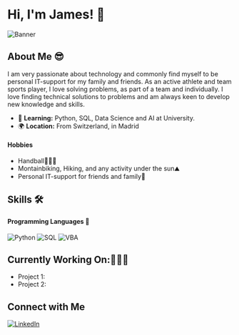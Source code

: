 # Hi, I'm James! 👋

![Banner](https://yourimageurl.com/banner.png)

## About Me 😎
I am very passionate about technology and commonly find myself to be personal IT-support for my family and friends. As an active athlete and team sports player, I love solving problems, as part of a team and individually. I love finding technical solutions to problems and am always keen to develop new knowledge and skills.

-  🌱 **Learning:** Python, SQL, Data Science and AI at University.
-  🌍 **Location:** From Switzerland, in Madrid


#### Hobbies
- Handball🤾🏼‍♂️
- Montainbiking, Hiking, and any activity under the sun⛰️
- Personal IT-support for friends and family🤖


## Skills 🛠️
#### Programming Languages 🤖
![Python](https://img.shields.io/badge/-Python-3776AB?logo=python&logoColor=white&style=for-the-badge)
![SQL](https://img.shields.io/badge/-SQL-00C7B7?logo=postgresql&logoColor=black&style=for-the-badge)
![VBA](https://img.shields.io/badge/-VBA-217346?logo=microsoft&logoColor=white&style=for-the-badge)

## Currently Working On:👷🏻‍♂️
- Project 1:
- Project 2:

## Connect with Me
[![LinkedIn](https://img.shields.io/badge/-LinkedIn-0A66C2?logo=LinkedIn&logoColor=white&style=for-the-badge)]([https://www.linkedin.com/in/james-clayfield/])
